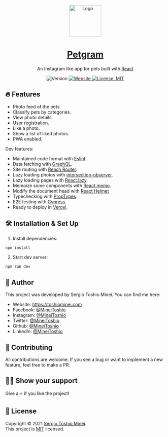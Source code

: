 <p align="center">
  <img alt="Logo" src="https://emojipedia-us.s3.dualstack.us-west-1.amazonaws.com/thumbs/160/apple/285/dog-face_1f436.png" width="100" />
  <a href="https://petgram1.vercel.app/">
	<h1 align="center">Petgram</h1>
  </a>
<p>

<p align="center">
  An Instagram like app for pets built with <a href="https://nextjs.org" target="_blank">React</a>
</p>

<p align="center">
  <img alt="Version" src="https://img.shields.io/badge/version-1.0-blue.svg?cacheSeconds=2592000" />
  <a href="https://petgram1.vercel.app/" target="_blank">
    <img alt="Website" src="https://img.shields.io/website?down_message=offline&label=site&up_message=online&url=http%3A%2F%2Fadarshaacharya.com.np" />
  </a>
  <a href="https://github.com/MineiToshio/petgram/blob/master/LICENSE" target="_blank">
    <img alt="License: MIT" src="https://img.shields.io/github/license/MineiToshio/petgram" />
  </a>
</p>

## 🔥 Features

- Photo feed of the pets.
- Classify pets by categories.
- View photo details.
- User registration.
- Like a photo.
- Show a list of liked photos.
- PWA enabled.

Dev features:

- Maintained code format with [Eslint](https://eslint.org/).
- Data fetching with [GraphQL](https://graphql.org/).
- Site routing with [Reach Router](https://reach.tech/router/).
- Lazy loading photos with [intersection-observer](https://developer.mozilla.org/en-US/docs/Web/API/Intersection_Observer_API).
- Lazy loading pages with [React.lazy](https://reactjs.org/docs/code-splitting.html#reactlazy).
- Memoize some components with [React.memo](https://reactjs.org/docs/react-api.html#reactmemo).
- Modify the document head with [React Helmet](https://github.com/nfl/react-helmet#react-helmet)
- Typechecking with [PropTypes](https://reactjs.org/docs/typechecking-with-proptypes.html).
- E2E testing with [Cypress](https://www.cypress.io/).
- Ready to deploy in [Vercel](https://vercel.com/).

## 🛠 Installation & Set Up

1. Install dependencies:

```sh
npm install
```

2. Start dev server:

```sh
npm run dev
```

## 👤 Author

This project was developed by Sergio Toshio Minei. You can find me here:

- Website: https://toshiominei.com
- Facebook: [@MineiToshio](https://facebook.com/MineiToshio)
- Instagram: [@MineiToshio](https://instagram.com/MineiToshio)
- Twitter: [@MineiToshio](https://twitter.com/MineiToshio)
- Github: [@MineiToshio](https://github.com/MineiToshio)
- LinkedIn: [@MineiToshio](https://linkedin.com/in/MineiToshio)

## 🤝 Contributing

All contributions are welcome. If you see a bug or want to implement a new feature, feel free to make a PR.

## 👏🏻 Show your support

Give a ⭐️ if you like the project!

## 📝 License

Copyright © 2021 [Sergio Toshio Minei](https://toshiominei.com).<br />
This project is [MIT](https://github.com/MineiToshio/petgram/blob/master/LICENSE) licensed.
